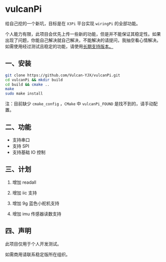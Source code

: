 # vulcanPi
给自己挖的一个新坑，目标是在 `X3Pi` 平台实现 `wiringPi` 的全部功能。

个人能力有限，此项目会优先上传一些新的功能，但是并不能保证其稳定性。如果出现了问题，你能自己解决就自己解决，不能解决的请提问，我抽空看心情解决。如需使用经过测试且稳定的功能，请使用[长期支持版本。]()

## 一、安装

```bash
git clone https://github.com/Vulcan-YJX/vulcanPi.git
cd vulcanPi && mkdir build
cd build && cmake ..
make
sudo make install
```

注：目前缺少 `cmake_config` ，`CMake` 中 `vulcanPi_FOUND` 是找不到的，请手动配置。

## 二、功能

- 支持串口
- 支持 SPI
- 支持基础 IO 控制



## 三、计划

1. 增加 readall

2. 增加 iic 支持

3. 增加 9g 蓝色小舵机支持

4. 增加 imu 传感器读数支持

   

## 四、声明

此项目仅用于个人开发测试。

如需商用请联系稳定版所在组织。
